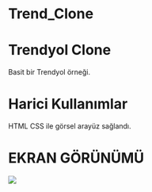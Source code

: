 # Trend_Clone
<h1> Trendyol Clone </h1>

Basit bir Trendyol  örneği.


<h1> Harici Kullanımlar </h1>

HTML CSS ile görsel arayüz sağlandı.

<h1> EKRAN GÖRÜNÜMÜ</h1>

![](trendekran.gif)